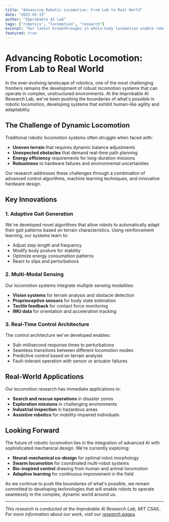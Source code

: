 ```yaml
---
title: "Advancing Robotic Locomotion: From Lab to Real World"
date: "2025-01-15"
author: "Improbable AI Lab"
tags: ["robotics", "locomotion", "research"]
excerpt: "Our latest breakthroughs in whole-body locomotion enable robots to navigate complex terrains with unprecedented agility and efficiency."
featured: true
---
```


# Advancing Robotic Locomotion: From Lab to Real World

In the ever-evolving landscape of robotics, one of the most challenging frontiers remains the development of robust locomotion systems that can operate in complex, unstructured environments. At the Improbable AI Research Lab, we've been pushing the boundaries of what's possible in robotic locomotion, developing systems that exhibit human-like agility and adaptability.

## The Challenge of Dynamic Locomotion

Traditional robotic locomotion systems often struggle when faced with:

- **Uneven terrain** that requires dynamic balance adjustments
- **Unexpected obstacles** that demand real-time path planning
- **Energy efficiency** requirements for long-duration missions
- **Robustness** to hardware failures and environmental uncertainties

Our research addresses these challenges through a combination of advanced control algorithms, machine learning techniques, and innovative hardware design.

## Key Innovations

### 1. Adaptive Gait Generation

We've developed novel algorithms that allow robots to automatically adapt their gait patterns based on terrain characteristics. Using reinforcement learning, our systems learn to:

- Adjust step length and frequency
- Modify body posture for stability
- Optimize energy consumption patterns
- React to slips and perturbations

### 2. Multi-Modal Sensing

Our locomotion systems integrate multiple sensing modalities:

- **Vision systems** for terrain analysis and obstacle detection
- **Proprioceptive sensors** for body state estimation
- **Tactile feedback** for contact force monitoring
- **IMU data** for orientation and acceleration tracking

### 3. Real-Time Control Architecture

The control architecture we've developed enables:

- Sub-millisecond response times to perturbations
- Seamless transitions between different locomotion modes
- Predictive control based on terrain analysis
- Fault-tolerant operation with sensor or actuator failures

## Real-World Applications

Our locomotion research has immediate applications in:

- **Search and rescue operations** in disaster zones
- **Exploration missions** in challenging environments
- **Industrial inspection** in hazardous areas
- **Assistive robotics** for mobility-impaired individuals

## Looking Forward

The future of robotic locomotion lies in the integration of advanced AI with sophisticated mechanical design. We're currently exploring:

- **Neural-mechanical co-design** for optimal robot morphology
- **Swarm locomotion** for coordinated multi-robot systems
- **Bio-inspired control** drawing from human and animal locomotion
- **Adaptive learning** for continuous improvement in the field

As we continue to push the boundaries of what's possible, we remain committed to developing technologies that will enable robots to operate seamlessly in the complex, dynamic world around us.

---

*This research is conducted at the Improbable AI Research Lab, MIT CSAIL. For more information about our work, visit our [research pages](../locomotion.html).* 